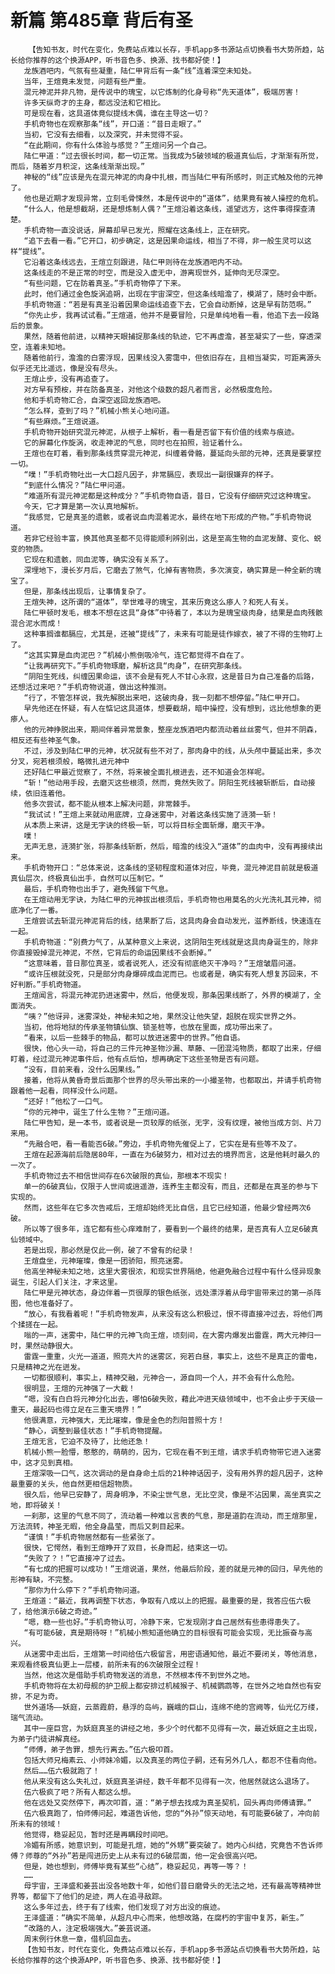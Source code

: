 # 新篇 第485章 背后有圣
        【告知书友，时代在变化，免费站点难以长存，手机app多书源站点切换看书大势所趋，站长给你推荐的这个换源APP，听书音色多、换源、找书都好使！】
       龙族酒吧内，气氛有些凝重，陆仁甲背后有一条“线”连着深空未知处。
       当年，王煊竟未发觉，问题有些严重。
       混元神泥并非凡物，是传说中的瑰宝，以它炼制的化身号称“先天道体”，极端厉害！
       许多天纵奇才的主身，都远没法和它相比。
       可是现在看，这具道体竟似提线木偶，谁在主导这一切？
       手机奇物也在观察那条“线”，开口道：“昔日走眼了。”
       当初，它没有去细看，以及深究，并未觉得不妥。
       “在此期间，你有什么体验与感觉？”王煊问另一个自己。
       陆仁甲道：“过去很长时间，都一切正常。当我成为5破领域的极道真仙后，才渐渐有所觉，而后，随着岁月积淀，这条线渐渐出现。”
       神秘的“线”应该是先在混元神泥的肉身中扎根，而当陆仁甲有所感时，则正式触及他的元神了。
       他也是近期才发现异常，立刻毛骨悚然，本是传说中的“道体”，结果竟有被人操控的危机。
       “什么人，他是想截胡，还是想炼制人偶？”王煊沿着这条线，遥望远方，这件事得探查清楚。
       手机奇物一直没说话，屏幕却早已发光，照耀在这条线上，正在研究。
       “追下去看一看。”它开口，初步确定，这是因果命运线，相当了不得，非一般生灵可以这样“提线”。
       它沿着这条线远去，王煊立刻跟进，陆仁甲则待在龙族酒吧内不动。
       这条线走的不是正常的时空，而是没入虚无中，游离现世外，延伸向无尽深空。
       “有些问题，它在防着真圣。”手机奇物停了下来。
       此时，他们通过金色旋涡追朔，出现在宇宙深空，但这条线暗澹了，模湖了，随时会中断。
       手机奇物道：“若是有真圣沿着因果命运线追查下去，它会自动断掉，这是早有防范啊。”
       “你先止步，我再试试看。”王煊道，他并不是要冒险，只是单纯地看一看，他追下去一段路后的景象。
       果然，随着他前进，以精神天眼捕捉那条线的轨迹，它不再虚澹，甚至凝实了一些，穿透深空，连着未知地。
       随着他前行，澹澹的白雾浮现，因果线没入雾霭中，但依旧存在，且相当凝实，可距离源头似乎还无比遥远，像是没有尽头。
       王煊止步，没有再追查了。
       对方早有预桉，并在防备真圣，对他这个级数的超凡者而言，必然极度危险。
       他和手机奇物汇合，自深空返回龙族酒吧。
       “怎么样，查到了吗？”机械小熊关心地问道。
       “有些麻烦。”王煊说道。
       手机奇物开始研究混元神泥，从根子上解析，看一看是否留下有价值的线索与痕迹。
       它的屏幕化作旋涡，收走神泥的气息，同时也在拍照，验证着什么。
       王煊也在盯着，看到那条线贯穿混元神泥，纠缠着骨骼，蔓延向头部的元神，还真是要掌控一切。
       “噗！”手机奇物吐出一大口超凡因子，非常膈应，表现出一副很嫌弃的样子。
       “到底什么情况？”陆仁甲问道。
       “难道所有混元神泥都是这种成分？”手机奇物自语，昔日，它没有仔细研究过这种瑰宝。
       今天，它才算是第一次认真地解析。
       “我感觉，它是真圣的遗骸，或者说血肉混着泥水，最终在地下形成的产物。”手机奇物说道。
       若非它经验丰富，换其他真圣都不见得能顺利辨别出，这是至高生物的血泥发酵、变化、蜕变的物质。
       它现在和遗骸，同血泥等，确实没有关系了。
       深埋地下，漫长岁月后，它磨去了煞气，化掉有害物质，多次演变，确实算是一种全新的瑰宝了。
       但是，那条线出现后，让事情复杂了。
       王煊失神，这所谓的“道体”，举世难寻的瑰宝，其来历竟这么瘆人？和死人有关。
       陆仁甲顿时发毛，根本不想在这具“身体”中待着了，本以为是瑰宝级肉身，结果是血肉残骸混合泥水而成！
       这种事搁谁都膈应，尤其是，还被“提线”了，未来有可能是徒作嫁衣，被了不得的生物盯上了。
       “这其实算是血肉泥巴？”机械小熊倒吸冷气，连它都觉得不自在了。
       “让我再研究下。”手机奇物琢磨，解析这具“肉身”，在研究那条线。
       “阴阳生死线，纠缠因果命运，该不会是有死人不甘心永寂，这是昔日为自己准备的后路，还想活过来吧？”手机奇物说道，做出这种推测。
       “行了，不管怎样说，我先解脱出来吧，这破肉身，我一刻都不想停留。”陆仁甲开口。
       早先他还在怀疑，有人在惦记这具道体，想要截胡，暗中操控，没有想到，远比他想象的更瘆人。
       他的元神挣脱出来，期间伴着异常景象，整座龙族酒吧内都流动着丝丝雾气，但并不阴森，相反还有些神圣气象。
       不过，涉及到陆仁甲的元神，状况就有些不对了，那肉身中的线，从头颅中蔓延出来，多次分叉，宛若根须般，略微扎进元神中
       还好陆仁甲最近觉察了，不然，将来被全面扎根进去，还不知道会怎样呢。
       “斩！”他动用手段，去磨灭这些根须，然而，竟然失败了。阴阳生死线被斩断后，自动接续，依旧连着他。
       他多次尝试，都不能从根本上解决问题，非常棘手。
       “我试试！”王煊上来就动用底牌，立身迷雾中，对着这条线实施了涟漪一斩！
       从本质上来讲，这是无字诀的终极一斩，可以将目标全面斩爆，磨灭干净。
       噗！
       无声无息，涟漪扩张，将那条线斩断，然后，暗澹的线没入“道体”的血肉中，没有再接续出来。
       手机奇物开口：“总体来说，这条线的坚韧程度和道体对应，毕竟，混元神泥目前就是极道真仙层次，终极真仙出手，自然可以压制它。“
       最后，手机奇物也出手了，避免残留下气息。
       在王煊动用无字诀，为陆仁甲的元神拔出根须后，手机奇物也用莫名的火光洗礼其元神，彻底净化了一番。
       王煊尝试去斩混元神泥背后的线，结果断了后，这具肉身会自动发光，滋养断线，快速连在一起。
       手机奇物道：“别费力气了，从某种意义上来说，这阴阳生死线就是这具肉身诞生的，除非你直接毁掉混元神泥，不然，它背后的命运因果线不会断掉。”
       “这意味着，昔日那位真圣，或者说死人，还没有彻底绝灭干净吗？”王煊皱眉问道。
       “或许压根就没死，只是部分肉身爆碎成血泥而已。也或者是，确实有死人想复苏回来，不好判断。”手机奇物道。
       王煊闻言，将混元神泥扔进迷雾中，然后，他便发现，那条因果线断了，外界的模湖了，全面消失。
       “咦？”他讶异，迷雾深处，神秘未知之地，果然没让他失望，超脱在现实世界之外。
       当初，他将地狱的传承圣物镇仙旗、锁圣桩等，也放在里面，成功带出来了。
       “看来，以后一些棘手的物品，都可以放进迷雾中的世界。”他自语。
       很快，他心头一动，将自己的三件元神圣物沙漏、草藤、一团混沌物质，都取了出来，仔细盯着，经过混元神泥事件后，他有点后怕，想再确定下这些圣物是否有问题。
       “没有，目前来看，没什么因果线。”
       接着，他将从黄昏奇景后面那个世界的尽头带出来的一小撮圣物，也都取出，并请手机奇物跟着他一起看，同样没什么问题。
       “还好！”他松了一口气。
       “你的元神中，诞生了什么生物？”王煊问道。
       陆仁甲告知，是一本书，或者说是一页较厚的纸张，无字，没有纹理，被他当成方剑、片刀来用。
       “先融合吧，看一看能否6破。”旁边，手机奇物先催促上了，它实在是有些等不及了。
       王煊在起源海前后隐居80年，一直在为6破努力，相对过去的境界而言，这是他耗时最久的一次了。
       手机奇物过去不相信世间存在6次破限的真仙，那根本不现实！
       单一的6破真仙，仅限于人世间或逍遥游，连养生主都没有，而且，还都是在真圣的参与下实现的。
       然而，这些年在它多次告戒后，王煊却始终无比自信，且它已经知道，他最少曾经两次6破。
       所以等了很多年，连它都有些心痒难耐了，要看到一个最终的结果，是否真有人立足6破真仙领域中。
       若是出现，那必然是仅此一例，破了不曾有的纪录！
       王煊盘坐，元神璀璨，像是一团骄阳，照亮迷雾。
       他高坐神秘未知之地，这里大雾很浓，和现实世界隔绝，他避免融合过程中有什么怪异现象诞生，引起人们关注，才来这里。
       陆仁甲是元神状态，身边伴着一页很厚的银色纸张，远处漂浮着从母宇宙带来过的第一杀阵图，他也准备好了。
       “放心，有我看着呢！”手机奇物发声，从来没有这么积极过，恨不得直接冲过去，将他们两个揉搓在一起。
       嗡的一声，迷雾中，陆仁甲的元神飞向王煊，顷刻间，在大雾内爆发出雷霆，两大元神归一时，果然动静很大。
       雷霆一重重，火光一道道，照亮大片的迷雾区，宛若白昼，事实上，这些不是真正的雷电，只是精神之光在迸发。
       一切都很顺利，事实上，精神交融，元神合一，源自同一个人，并不会有什么危险。
       很明显，王煊的元神强了一大截！
       “嗯，没有白白将元神分化出去，哪怕6破失败，藉此冲进天级领域中，也不会止步于天级一重天，最起码也得立足在三重天境界！”
       他很满意，元神强大，无比璀璨，像是金色的烈阳普照十方！
       “静心，调整到最佳状态！”手机奇物提醒。
       王煊无言，它迫不及待了，比他还急！
       机械小熊一脸懵，憨憨的，萌萌的，因为，它现在看不到王煊，请求手机奇物带它进入迷雾中，这才见到真相。
       王煊深吸一口气，这次调动的是自身命土后的21种神话因子，没有用外界的超凡因子，这种最重要的关头，他自然更相信超物质。
       很久后，他早已安静了，周身明净，不染尘世气息，无比空灵，像是不沾因果，高坐真实之地，即将破关！
       一刹那，这里的气息不同了，流动着一种难以言表的气息，那是道韵在流动，而王煊那里，万法流转，神圣无暇，他全身晶莹，而后又刺目起来。
       “谨慎！”手机奇物居然都有一些紧张了。
       很快，它愕然，看到王煊睁开了双目，长身而起，结束这一切。
       “失败了？！”它直接冲了过去。
       “有七成的把握可以成功！”王煊说道，果然，他最后阶段，差的就是元神的回归，早先他的形神有缺，不完整。
       “那你为什么停下？”手机奇物问道。
       王煊道：“最近，我再调整下状态，争取有八成以上的把握。最重要的是，我答应伍六极了，给他演示6破之奇迹。”
       “嗯，稳一些也好。”手机奇物认可，冷静下来，它发现刚才自己居然有些患得患失了。
       “有可能6破，真是期待呀！”机械小熊知道他确立的目标很有可能会实现，无比振奋与高兴。
       从迷雾中走出后，王煊第一时间给伍六极留言，用密语通知他，最近不要闭关，等他消息，来观看终极真仙更上一层楼，前所未有的6次破限全过程！
       当然，他这次是借助手机奇物发送的消息，不然根本传不到世外之地。
       手机奇物将在太初母舰的护卫舰上都安排过机械猴子、机械鹦鹉等，在世外之地自然也有安排，不足为奇。
       世外道场——妖庭，云蒸霞蔚，悬浮的岛屿，巍峨的巨山，连绵不绝的宫阙等，仙光亿万缕，瑞气流动。
       其中一座巨宫，为妖庭真圣的讲经之地，多少个时代都不见得有一次，最近妖庭之主出现，为弟子门徒讲解真经。
       “师傅，弟子告罪，想先行离去。”伍六极叩首。
       包括大师兄梅素云、小师妹冷媚，以及真圣的两位子嗣，还有另外几人，都忍不住看向他。
       然后……伍六极就跑了！
       他从来没有这么失礼过，妖庭真圣讲经，数千年都不见得有一次，他居然就这么退场了。
       伍六极疯了吧？所有人都这么想。
       他在远处又突然停下，再次叩首，道：“弟子想去找成为真圣契机，回头再向师傅请罪。”
       伍六极真跑了，怕师傅问起，难道告诉他，您的“外孙”惊天动地，有可能要6破了，冲向前所未有的领域！
       他觉得，稳妥起见，暂时还是再瞒段时间吧。
       冷媚有所感，她意识到，可能是孔煊，她的“外甥”要突破了。她内心纠结，究竟告不告诉师傅？师尊的“外孙”若是闯进历史上从未有过的6破层面，他一定会很高兴吧。
       但是，她也想到，师傅毕竟有某些“心结”，稳妥起见，再等一等？！
       ……
       母宇宙，王泽盛和姜芸出没各地数十年，如他们昔日磨骨头的无法之地，还有最高等精神世界等，都留下了他们的足迹，两人在追寻敌踪。
       这么多年过去，终于有了线索，他们发现了对方出没的痕迹。
       王泽盛道：“确实不简单，从超凡中心而来，他想改路，在腐朽的宇宙中复苏，新生。”
       “改路的人，注定极端强大。”姜芸说道。
       周末例行休息一章，借机回血去。
       【告知书友，时代在变化，免费站点难以长存，手机app多书源站点切换看书大势所趋，站长给你推荐的这个换源APP，听书音色多、换源、找书都好使！】
